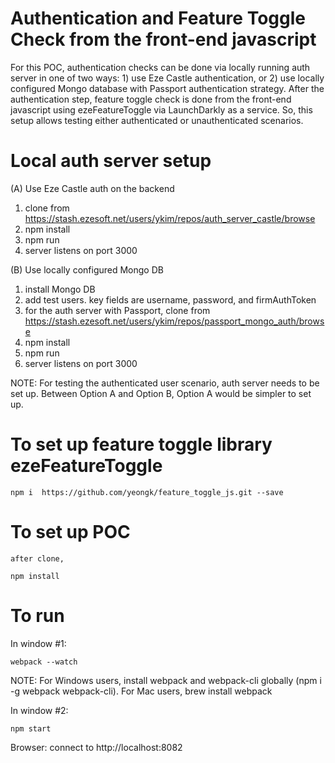 # Authentication and Feature Toggle Check from the front-end javascript

For this POC, authentication checks can be done via locally running auth server in one of two ways: 1) use Eze Castle authentication, or 2) use locally configured Mongo database with Passport authentication strategy. After the authentication step, feature toggle check is done from the front-end javascript using ezeFeatureToggle via LaunchDarkly as a service. So, this setup allows testing either authenticated or unauthenticated scenarios.


# Local auth server setup
(A) Use Eze Castle auth on the backend
1. clone from https://stash.ezesoft.net/users/ykim/repos/auth_server_castle/browse
2. npm install
3. npm run
4. server listens on port 3000

(B) Use locally configured Mongo DB
1. install Mongo DB
2. add test users. key fields are username, password, and firmAuthToken
3. for the auth server with Passport, clone from https://stash.ezesoft.net/users/ykim/repos/passport_mongo_auth/browse
4. npm install
5. npm run
6. server listens on port 3000


NOTE: For testing the authenticated user scenario, auth server needs to be set up. Between Option A and Option B, Option A would be simpler to set up.




# To set up feature toggle library ezeFeatureToggle

```
npm i  https://github.com/yeongk/feature_toggle_js.git --save
```



# To set up POC
```
after clone,

npm install
```


# To run
In window #1:
```
webpack --watch
```
NOTE: 
For Windows users, install webpack and webpack-cli globally (npm i -g webpack webpack-cli). 
For Mac users, brew install webpack

In window #2:
```
npm start
```

Browser:
connect to http://localhost:8082
